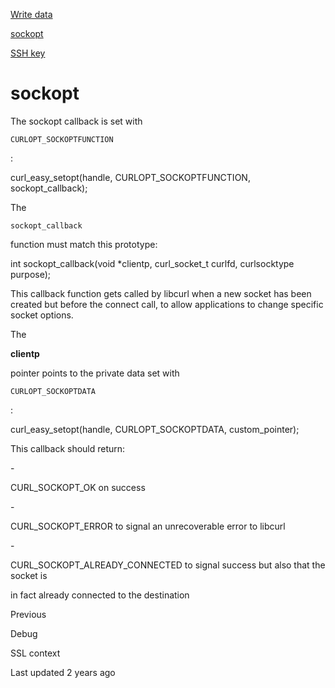 <a href="write.html" class="navButton-94f2579c--pageItemWithChildrenNested-2c5d8183--navButtonClickable-161b88ca">

<span class="text-4505230f--UIH300-2063425d--textContentFamily-49a318e1--navButtonLabel-14a4968f">Write data</span>

</a>

<a href="sockopt.html" class="navButton-94f2579c--pageItemWithChildrenNested-2c5d8183--navButtonClickable-161b88ca--navButtonOpened-6a88552e">

<span class="text-4505230f--UIH300-2063425d--textContentFamily-49a318e1--navButtonLabel-14a4968f">sockopt</span>

</a>

<a href="sshkey.html" class="navButton-94f2579c--pageItemWithChildrenNested-2c5d8183--navButtonClickable-161b88ca">

<span class="text-4505230f--UIH300-2063425d--textContentFamily-49a318e1--navButtonLabel-14a4968f">SSH key</span>

</a>

# <span class="text-4505230f--DisplayH900-bfb998fa--textContentFamily-49a318e1">sockopt</span>

<span class="text-4505230f--UIH300-2063425d--textUIFamily-5ebd8e40--text-8ee2c8b2">

</span>

<span class="text-4505230f--TextH400-3033861f--textContentFamily-49a318e1">

<span data-key="69203f0c54d14c82b71ddfdebcfe5d55">

<span data-offset-key="69203f0c54d14c82b71ddfdebcfe5d55:0">The sockopt callback is set with </span>

<span data-offset-key="69203f0c54d14c82b71ddfdebcfe5d55:1">`CURLOPT_SOCKOPTFUNCTION`</span>

<span data-offset-key="69203f0c54d14c82b71ddfdebcfe5d55:2">:</span>

</span>

</span> curl_easy_setopt(handle, CURLOPT_SOCKOPTFUNCTION, sockopt_callback);<span class="text-4505230f--TextH400-3033861f--textContentFamily-49a318e1">

<span data-key="82df76fd020d40b28fee70568f4bc0b8">

<span data-offset-key="82df76fd020d40b28fee70568f4bc0b8:0">The </span>

<span data-offset-key="82df76fd020d40b28fee70568f4bc0b8:1">`sockopt_callback`</span>

<span data-offset-key="82df76fd020d40b28fee70568f4bc0b8:2"> function must match this prototype:</span>

</span>

</span> int sockopt_callback(void \*clientp, curl_socket_t curlfd, curlsocktype purpose);<span class="text-4505230f--TextH400-3033861f--textContentFamily-49a318e1">

<span data-key="19c801ef27014fc89b774199bab2a1f6">

<span data-offset-key="19c801ef27014fc89b774199bab2a1f6:0">This callback function gets called by libcurl when a new socket has been created but before the connect call, to allow applications to change specific socket options.</span>

</span>

</span>

<span class="text-4505230f--TextH400-3033861f--textContentFamily-49a318e1">

<span data-key="70de59fe20864ab6935791e83536ca88">

<span data-offset-key="70de59fe20864ab6935791e83536ca88:0">The </span>

<span data-offset-key="70de59fe20864ab6935791e83536ca88:1">**clientp**</span>

<span data-offset-key="70de59fe20864ab6935791e83536ca88:2"> pointer points to the private data set with </span>

<span data-offset-key="70de59fe20864ab6935791e83536ca88:3">`CURLOPT_SOCKOPTDATA`</span>

<span data-offset-key="70de59fe20864ab6935791e83536ca88:4">:</span>

</span>

</span> curl_easy_setopt(handle, CURLOPT_SOCKOPTDATA, custom_pointer);<span class="text-4505230f--TextH400-3033861f--textContentFamily-49a318e1">

<span data-key="8720eb764498493a91a49c0950bc246b">

<span data-offset-key="8720eb764498493a91a49c0950bc246b:0">This callback should return:</span>

</span>

</span>- <span class="text-4505230f--TextH400-3033861f--textContentFamily-49a318e1">

<span data-key="962ed33690514980bd6d3430450906a0">

<span data-offset-key="962ed33690514980bd6d3430450906a0:0">CURL_SOCKOPT_OK on success</span>

</span>

</span>- <span class="text-4505230f--TextH400-3033861f--textContentFamily-49a318e1">

<span data-key="b925e0832a4845a88cdeae453e20146b">

<span data-offset-key="b925e0832a4845a88cdeae453e20146b:0">CURL_SOCKOPT_ERROR to signal an unrecoverable error to libcurl</span>

</span>

</span>- <span class="text-4505230f--TextH400-3033861f--textContentFamily-49a318e1">

<span data-key="c7dfa07c22264aa08c2c9b891ceaf561">

<span data-offset-key="c7dfa07c22264aa08c2c9b891ceaf561:0">CURL_SOCKOPT_ALREADY_CONNECTED to signal success but also that the socket is</span>

</span>

</span> <span class="text-4505230f--TextH400-3033861f--textContentFamily-49a318e1">

<span data-key="9ef31a5e609540be9d8eb792d4f41a46">

<span data-offset-key="9ef31a5e609540be9d8eb792d4f41a46:0">in fact already connected to the destination</span>

</span>

</span>

<a href="debug.html" class="reset-3c756112--card-6570f064--whiteCard-fff091a4--cardPrevious-56a5e674">

</a>

<span class="text-4505230f--TextH200-a3425406--textContentFamily-49a318e1">Previous</span>

<span class="text-4505230f--UIH400-4e41e82a--textContentFamily-49a318e1">Debug</span>

<a href="sslcontext.html" class="reset-3c756112--card-6570f064--whiteCard-fff091a4--cardNext-19241c42">

</a>

<span class="text-4505230f--UIH400-4e41e82a--textContentFamily-49a318e1">SSL context</span>

<span class="text-4505230f--TextH200-a3425406--textContentFamily-49a318e1">Last updated 2 years ago</span>
